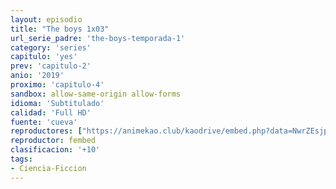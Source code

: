 ```yaml
---
layout: episodio
title: "The boys 1x03"
url_serie_padre: 'the-boys-temporada-1'
category: 'series'
capitulo: 'yes'
prev: 'capitulo-2'
anio: '2019'
proximo: 'capitulo-4'
sandbox: allow-same-origin allow-forms
idioma: 'Subtitulado'
calidad: 'Full HD'
fuente: 'cueva'
reproductores: ["https://animekao.club/kaodrive/embed.php?data=NwrZEsjpBm2h8/oIaGqmWQuHkpXWk9/hnjSf/jCGqtyX/Sg4fKnnwV8SLkiZQFu3rE2yptuyL++7aanarCcKjPThr9wDlCEuv0N3mPp65eT0DmXytMb4DFgXqBTGUjuBvN+Im7UDU9ig6GhXlhNX0oPPkiDcJTXGElKRmvA2jfdeMX4qLV5mGjGHg0azvNbBUE4n/BIkn7xGHGcjN040Z6SHYOuXYmh5YfnOCyfGy7kkkIR9lZa6rPTbfW/Xaf7rh7T1MAiN8y8+yJCCab0GjZnwIHP/eY6zzD4mQ098X8eexV5kc9HS0qDxusYGnTlZW5FDk307ZISKhwE5NB4fcLGByQMhuOUVYrESdDDumEApfNO7ons00IpLLxYMNoFZyKngHxh+PyGBk8+SDXZGyw==","https://www.ilovefembed.best/v/lypq8cn288qprze"]
reproductor: fembed
clasificacion: '+10'
tags:
- Ciencia-Ficcion
---
```












